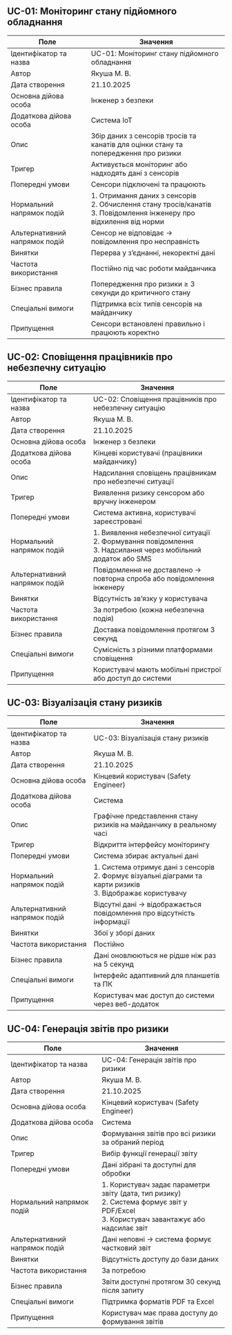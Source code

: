 ## UC-01: Моніторинг стану підйомного обладнання

| Поле | Значення |
|------|----------|
| Ідентифікатор та назва | UC-01: Моніторинг стану підйомного обладнання |
| Автор | Якуша М. В. |
| Дата створення | 21.10.2025 |
| Основна дійова особа | Інженер з безпеки |
| Додаткова дійова особа | Система IoT |
| Опис | Збір даних з сенсорів тросів та канатів для оцінки стану та попередження про ризики |
| Тригер | Активується моніторинг або надходять дані з сенсорів |
| Попередні умови | Сенсори підключені та працюють |
| Нормальний напрямок подій | 1. Отримання даних з сенсорів<br>2. Обчислення стану тросів/канатів<br>3. Повідомлення інженеру про відхилення від норми |
| Альтернативний напрямок подій | Сенсор не відповідає → повідомлення про несправність |
| Винятки | Перерва у з’єднанні, некоректні дані |
| Частота використання | Постійно під час роботи майданчика |
| Бізнес правила | Попередження про ризики ≥ 3 секунди до критичного стану |
| Спеціальні вимоги | Підтримка всіх типів сенсорів на майданчику |
| Припущення | Сенсори встановлені правильно і працюють коректно |

## UC-02: Сповіщення працівників про небезпечну ситуацію

| Поле | Значення |
|------|----------|
| Ідентифікатор та назва | UC-02: Сповіщення працівників про небезпечну ситуацію |
| Автор | Якуша М. В. |
| Дата створення | 21.10.2025 |
| Основна дійова особа | Інженер з безпеки |
| Додаткова дійова особа | Кінцеві користувачі (працівники майданчику) |
| Опис | Надсилання сповіщень працівникам про небезпечні ситуації |
| Тригер | Виявлення ризику сенсором або вручну інженером |
| Попередні умови | Система активна, користувачі зареєстровані |
| Нормальний напрямок подій | 1. Виявлення небезпечної ситуації<br>2. Формування повідомлення<br>3. Надсилання через мобільний додаток або SMS |
| Альтернативний напрямок подій | Повідомлення не доставлено → повторна спроба або повідомлення інженеру |
| Винятки | Відсутність зв’язку у користувача |
| Частота використання | За потребою (кожна небезпечна подія) |
| Бізнес правила | Доставка повідомлення протягом 3 секунд |
| Спеціальні вимоги | Сумісність з різними платформами сповіщення |
| Припущення | Користувачі мають мобільні пристрої або доступ до системи |

## UC-03: Візуалізація стану ризиків

| Поле | Значення |
|------|----------|
| Ідентифікатор та назва | UC-03: Візуалізація стану ризиків |
| Автор | Якуша М. В. |
| Дата створення | 21.10.2025 |
| Основна дійова особа | Кінцевий користувач (Safety Engineer) |
| Додаткова дійова особа | Система |
| Опис | Графічне представлення стану ризиків на майданчику в реальному часі |
| Тригер | Відкриття інтерфейсу моніторингу |
| Попередні умови | Система збирає актуальні дані |
| Нормальний напрямок подій | 1. Система отримує дані з сенсорів<br>2. Формує візуальні діаграми та карти ризиків<br>3. Відображає користувачу |
| Альтернативний напрямок подій | Відсутні дані → відображається повідомлення про відсутність інформації |
| Винятки | Збої у зборі даних |
| Частота використання | Постійно |
| Бізнес правила | Дані оновлюються не рідше ніж раз на 5 секунд |
| Спеціальні вимоги | Інтерфейс адаптивний для планшетів та ПК |
| Припущення | Користувач має доступ до системи через веб-додаток |

## UC-04: Генерація звітів про ризики

| Поле | Значення |
|------|----------|
| Ідентифікатор та назва | UC-04: Генерація звітів про ризики |
| Автор | Якуша М. В. |
| Дата створення | 21.10.2025 |
| Основна дійова особа | Кінцевий користувач (Safety Engineer) |
| Додаткова дійова особа | Система |
| Опис | Формування звітів про всі ризики за обраний період |
| Тригер | Вибір функції генерації звіту |
| Попередні умови | Дані зібрані та доступні для обробки |
| Нормальний напрямок подій | 1. Користувач задає параметри звіту (дата, тип ризику)<br>2. Система формує звіт у PDF/Excel<br>3. Користувач завантажує або надсилає звіт |
| Альтернативний напрямок подій | Дані неповні → система формує частковий звіт |
| Винятки | Відсутність доступу до бази даних |
| Частота використання | За потребою |
| Бізнес правила | Звіти доступні протягом 30 секунд після запиту |
| Спеціальні вимоги | Підтримка форматів PDF та Excel |
| Припущення | Користувач має права доступу до формування звітів |

